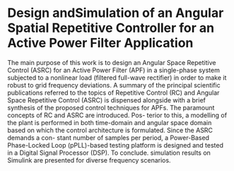 # Design andSimulation of an Angular Spatial Repetitive Controller for an Active Power Filter Application

The main purpose of this work is to design an Angular Space Repetitive Control (ASRC) for an Active Power Filter (APF) in a single-phase system subjected to a nonlinear load (filtered full-wave rectifier) in order to make it robust to grid frequency deviations. A summary of the principal scientific publications referred to the topics of Repetitive Control (RC) and Angular Space Repetitive Control (ASRC) is dispensed alongside with a brief synthesis of the proposed  control techniques for APFs. The paramount concepts of RC and ASRC are introduced. Pos- terior to this, a modelling of the plant is performed in both time-domain and angular space  domain based on which the control architecture is formulated. Since the ASRC demands a con- stant number of samples per period, a Power-Based Phase-Locked Loop (pPLL)-based testing  platform is designed and tested in a Digital Signal Processor (DSP). To conclude. simulation results on Simulink are presented for diverse frequency scenarios.
